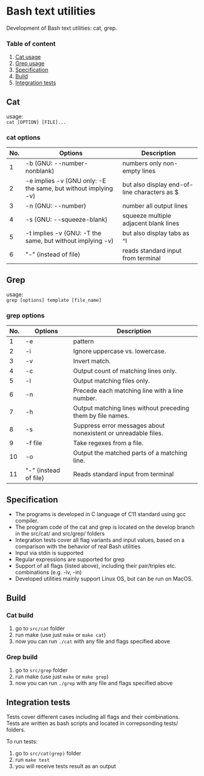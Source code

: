 # Bash text utilities

Development of Bash text utilities: cat, grep.

### Table of content
1. [Cat usage](#cat)
2. [Grep usage](#grep)
3. [Specification](#specification)
3. [Build](#build)
4. [Integration tests](#integration-tests)

## Cat

usage:  
`cat [OPTION] [FILE]...`

### cat options

| No. | Options | Description |
| ------ | ------ | ------ |
| 1 | -b (GNU: --number-nonblank) | numbers only non-empty lines |
| 2 | -e implies -v (GNU only: -E the same, but without implying -v) | but also display end-of-line characters as $  |
| 3 | -n (GNU: --number) | number all output lines |
| 4 | -s (GNU: --squeeze-blank) | squeeze multiple adjacent blank lines |
| 5 | -t implies -v (GNU: -T the same, but without implying -v) | but also display tabs as ^I  |
| 6 | "-" (instead of file) | reads standard input from terminal  |

## Grep 

usage:  
`grep [options] template [file_name]`

### grep options

| No. | Options | Description |
| ------ | ------ | ------ |
| 1 | -e | pattern |
| 2 | -i | Ignore uppercase vs. lowercase.  |
| 3 | -v | Invert match. |
| 4 | -c | Output count of matching lines only. |
| 5 | -l | Output matching files only.  |
| 6 | -n | Precede each matching line with a line number. |
| 7 | -h | Output matching lines without preceding them by file names. |
| 8 | -s | Suppress error messages about nonexistent or unreadable files. |
| 9 | -f file | Take regexes from a file. |
| 10 | -o | Output the matched parts of a matching line. |
| 11 | "-" (instead of file) | Reads standard input from terminal |

## Specification

- The programs is developed in C language of C11 standard using gcc compiler.
- The program code of the cat and grep is located on the develop branch in the src/cat/ and src/grep/ folders
- Integration tests cover all flag variants and input values, based on a comparison with the behavior of real Bash utilities
- Input via stdin is supported
- Regular expressions are supported for grep
- Support of all flags (listed above), including their pair/triples etc. combinations (e.g. -iv, -in)
- Developed utilities mainly support Linux OS, but can be run on MacOS.

## Build

### Cat build

1. go to `src/cat` folder  
2. run make (use just `make` or `make cat`)  
3. now you can run `./cat` with any file and flags specified above

### Grep build

1. go to `src/grep` folder  
2. run make (use just `make` or `make grep`)  
3. now you can run `./grep` with any file and flags specified above

## Integration tests

Tests cover different cases including all flags and their combinations.  
Tests are written as bash scripts and located in correpsonding tests/ folders.  

To run tests:
1. go to `src/cat(grep)` folder  
2. run `make test`  
3. you will receive tests result as an output